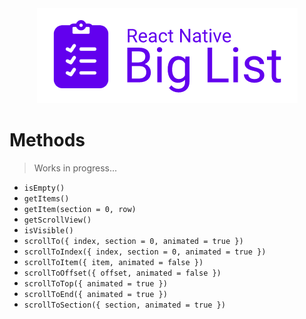 <div align="center">

<img alt="React Native Big List" src="../assets/logo.png" />

</div>

# Methods

> Works in progress...

- `isEmpty()`
- `getItems()`
- `getItem(section = 0, row)`
- `getScrollView()`
- `isVisible()`
- `scrollTo({ index, section = 0, animated = true })`
- `scrollToIndex({ index, section = 0, animated = true })`
- `scrollToItem({ item, animated = false })`
- `scrollToOffset({ offset, animated = false })`
- `scrollToTop({ animated = true })`
- `scrollToEnd({ animated = true })`
- `scrollToSection({ section, animated = true })`
